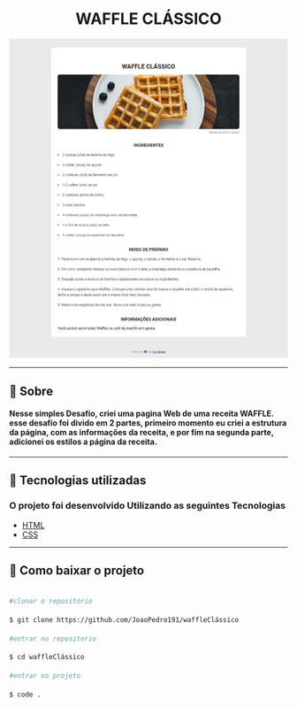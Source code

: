  <h1 align ="center">WAFFLE CLÁSSICO</h1>

<div align= "center">
   <img src= "./assets/Wafflerocketseat.png">
</div>

---

## 📝 Sobre

#### Nesse simples Desafio, criei uma pagina Web de uma receita WAFFLE. esse desafio foi divido em 2 partes, primeiro momento eu criei a estrutura da página, com as informações da receita, e por fim na segunda parte, adicionei os estilos a página da receita.

---

## 🚀 Tecnologias utilizadas

### O projeto foi desenvolvido Utilizando as seguintes Tecnologias

- [HTML](https://developer.mozilla.org/pt-BR/docs/Web/HTML)
- [CSS](https://developer.mozilla.org/pt-BR/docs/Web/CSS)

---

## 📁 Como baixar o projeto

```bash

#clonar o repositório

$ git clone https://github.com/JoaoPedro191/waffleClássico

#entrar no repositorio

$ cd waffleClássico

#entrar no projeto

$ code .

```
